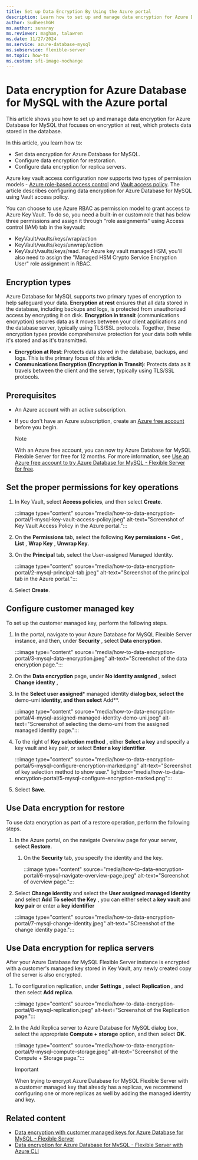 ```yaml
---
title: Set up Data Encryption By Using the Azure portal
description: Learn how to set up and manage data encryption for Azure Database for MySQL - Flexible Server by using the Azure portal.
author: SudheeshGH
ms.author: sunaray
ms.reviewer: maghan, talawren
ms.date: 11/27/2024
ms.service: azure-database-mysql
ms.subservice: flexible-server
ms.topic: how-to
ms.custom: sfi-image-nochange
---
```


# Data encryption for Azure Database for MySQL with the Azure portal

This article shows you how to set up and manage data encryption for Azure Database for MySQL that focuses on encryption at rest, which protects data stored in the database.

In this article, you learn how to:

- Set data encryption for Azure Database for MySQL.
- Configure data encryption for restoration.
- Configure data encryption for replica servers.

Azure key vault access configuration now supports two types of permission models - [Azure role-based access control](/azure/role-based-access-control/overview) and [Vault access policy](/azure/key-vault/general/assign-access-policy). The article describes configuring data encryption for Azure Database for MySQL using Vault access policy. 

You can choose to use Azure RBAC as permission model to grant access to Azure Key Vault. To do so, you need a built-in or custom role that has below three permissions and assign it through "role assignments" using Access control (IAM) tab in the keyvault:

- KeyVault/vaults/keys/wrap/action
- KeyVault/vaults/keys/unwrap/action
- KeyVault/vaults/keys/read. For Azure key vault managed HSM, you'll also need to assign the "Managed HSM Crypto Service Encryption User" role assignment in RBAC.

## Encryption types

Azure Database for MySQL supports two primary types of encryption to help safeguard your data. **Encryption at rest** ensures that all data stored in the database, including backups and logs, is protected from unauthorized access by encrypting it on disk. **Encryption in transit** (communications encryption) secures data as it moves between your client applications and the database server, typically using TLS/SSL protocols. Together, these encryption types provide comprehensive protection for your data both while it's stored and as it's transmitted.

- **Encryption at Rest**: Protects data stored in the database, backups, and logs. This is the primary focus of this article.
- **Communications Encryption (Encryption in Transit)**: Protects data as it travels between the client and the server, typically using TLS/SSL protocols.

## Prerequisites

- An Azure account with an active subscription.
- If you don't have an Azure subscription, create an [Azure free account](https://azure.microsoft.com/free) before you begin.

    > [!NOTE]
    > With an Azure free account, you can now try Azure Database for MySQL Flexible Server for free for 12 months. For more information, see [Use an Azure free account to try Azure Database for MySQL - Flexible Server for free](how-to-deploy-on-azure-free-account.md).

## Set the proper permissions for key operations

1. In Key Vault, select **Access policies**, and then select **Create**.

    :::image type="content" source="media/how-to-data-encryption-portal/1-mysql-key-vault-access-policy.jpeg" alt-text="Screenshot of Key Vault Access Policy in the Azure portal.":::

1. On the **Permissions** tab, select the following **Key permissions - Get** , **List** , **Wrap Key** , **Unwrap Key**.

1. On the **Principal** tab, select the User-assigned Managed Identity.

    :::image type="content" source="media/how-to-data-encryption-portal/2-mysql-principal-tab.jpeg" alt-text="Screenshot of the principal tab in the Azure portal.":::

1. Select **Create**.

## Configure customer managed key

To set up the customer managed key, perform the following steps.

1. In the portal, navigate to your Azure Database for MySQL Flexible Server instance, and then, under **Security** , select **Data encryption**.

    :::image type="content" source="media/how-to-data-encryption-portal/3-mysql-data-encryption.jpeg" alt-text="Screenshot of the data encryption page.":::

1. On the **Data encryption** page, under **No identity assigned** , select **Change identity** ,

1. In the **Select user assigned*** managed identity **dialog box, select the** demo-umi **identity, and then select** Add**.

    :::image type="content" source="media/how-to-data-encryption-portal/4-mysql-assigned-managed-identity-demo-uni.jpeg" alt-text="Screenshot of selecting the demo-umi from the assigned managed identity page.":::

1. To the right of **Key selection method** , either **Select a key** and specify a key vault and key pair, or select **Enter a key identifier**.

    :::image type="content" source="media/how-to-data-encryption-portal/5-mysql-configure-encryption-marked.png" alt-text="Screenshot of key selection method to show user." lightbox="media/how-to-data-encryption-portal/5-mysql-configure-encryption-marked.png":::

1. Select **Save**.

## Use Data encryption for restore

To use data encryption as part of a restore operation, perform the following steps.

1. In the Azure portal, on the navigate Overview page for your server, select **Restore**.
    1. On the **Security** tab, you specify the identity and the key.

        :::image type="content" source="media/how-to-data-encryption-portal/6-mysql-navigate-overview-page.jpeg" alt-text="Screenshot of overview page.":::

1. Select **Change identity** and select the **User assigned managed identity** and select **Add**
**To select the Key** , you can either select a **key vault** and **key pair** or enter a **key identifier**

    :::image type="content" source="media/how-to-data-encryption-portal/7-mysql-change-identity.jpeg" alt-text="SCreenshot of the change identity page.":::

## Use Data encryption for replica servers

After your Azure Database for MySQL Flexible Server instance is encrypted with a customer's managed key stored in Key Vault, any newly created copy of the server is also encrypted.

1. To configuration replication, under **Settings** , select **Replication** , and then select **Add replica**.

    :::image type="content" source="media/how-to-data-encryption-portal/8-mysql-replication.jpeg" alt-text="Screenshot of the Replication page.":::

1. In the Add Replica server to Azure Database for MySQL dialog box, select the appropriate **Compute + storage** option, and then select **OK**.

    :::image type="content" source="media/how-to-data-encryption-portal/9-mysql-compute-storage.jpeg" alt-text="Screenshot of the Compute + Storage page.":::

    > [!IMPORTANT]  
    > When trying to encrypt Azure Database for MySQL Flexible Server with a customer managed key that already has a replicas, we recommend configuring one or more replicas as well by adding the managed identity and key.

## Related content

- [Data encryption with customer managed keys for Azure Database for MySQL - Flexible Server](concepts-customer-managed-key.md)
- [Data encryption for Azure Database for MySQL - Flexible Server with Azure CLI](how-to-data-encryption-cli.md)
